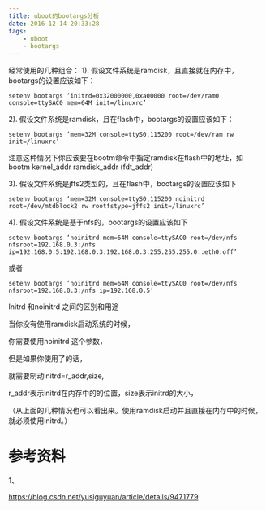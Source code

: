 ```yaml
---
title: uboot的bootargs分析
date: 2016-12-14 20:33:28
tags:
	- uboot
	- bootargs
---
```



经常使用的几种组合：
1). 假设文件系统是ramdisk，且直接就在内存中，bootargs的设置应该如下：

```
setenv bootargs ‘initrd=0x32000000,0xa00000 root=/dev/ram0 console=ttySAC0 mem=64M init=/linuxrc’
```
2). 假设文件系统是ramdisk，且在flash中，bootargs的设置应该如下：

```
setenv bootargs ‘mem=32M console=ttyS0,115200 root=/dev/ram rw init=/linuxrc’
```
注意这种情况下你应该要在bootm命令中指定ramdisk在flash中的地址，如bootm kernel_addr ramdisk_addr (fdt_addr)

3). 假设文件系统是jffs2类型的，且在flash中，bootargs的设置应该如下
```
setenv bootargs ‘mem=32M console=ttyS0,115200 noinitrd root=/dev/mtdblock2 rw rootfstype=jffs2 init=/linuxrc’
```
4). 假设文件系统是基于nfs的，bootargs的设置应该如下
```
setenv bootargs ‘noinitrd mem=64M console=ttySAC0 root=/dev/nfs nfsroot=192.168.0.3:/nfs ip=192.168.0.5:192.168.0.3:192.168.0.3:255.255.255.0::eth0:off’
```
或者
```
setenv bootargs ‘noinitrd mem=64M console=ttySAC0 root=/dev/nfs nfsroot=192.168.0.3:/nfs ip=192.168.0.5’
```



Initrd 和noinitrd 之间的区别和用途

当你没有使用ramdisk启动系统的时候，

你需要使用noinitrd 这个参数，

但是如果你使用了的话，

就需要制动initrd=r_addr,size,

r_addr表示initrd在内存中的的位置，size表示initrd的大小，

（从上面的几种情况也可以看出来。使用ramdisk启动并且直接在内存中的时候，就必须使用initrd。）







# 参考资料

1、

https://blog.csdn.net/yusiguyuan/article/details/9471779